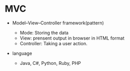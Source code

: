 # MVC
* Model–View–Controller framework(pattern)
  * Mode: Storing the data
  * View: prensent output in browser in HTML format
  * Controller: Taking a user action. 
    

* language    
  * Java, C#, Python, Ruby, PHP
